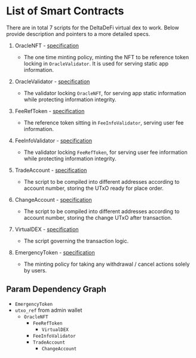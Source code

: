 # List of Smart Contracts

There are in total 7 scripts for the DeltaDeFi virtual dex to work. Below provide description and pointers to a more detailed specs.

1. OracleNFT - [specification](./1_oracle_nft.md)

   - The one time minting policy, minting the NFT to be reference token locking in `OracleValidator`. It is used for serving static app information.

2. OracleValidator - [specification](./2_oracle_validator.md)

   - The validator locking `OracleNFT`, for serving app static information while protecting information integrity.

3. FeeRefToken - [specification](./3_fee_ref_token.md)

   - The reference token sitting in `FeeInfoValidator`, serving user fee information.

4. FeeInfoValidator - [specification](./4_fee_info_validator.md)

   - The validator locking `FeeRefToken`, for serving user fee information while protecting information integrity.

5. TradeAccount - [specification](./5_trade_account.md)

   - The script to be compiled into different addresses according to account number, storing the UTxO ready for place order.

6. ChangeAccount - [specification](./6_change_account.md)

   - The script to be compiled into different addresses according to account number, storing the change UTxO after transaction.

7. VirtualDEX - [specification](./7_virtual_dex.md)

   - The script governing the transaction logic.

8. EmergencyToken - [specification](./emergency_token.md)

   - The minting policy for taking any withdrawal / cancel actions solely by users.

## Param Dependency Graph

- `EmergencyToken`
- `utxo_ref` from admin wallet
  - `OracleNFT`
    - `FeeRefToken`
      - `VirtualDEX`
    - `FeeInfoValidator`
    - `TradeAccount`
      - `ChangeAccount`
